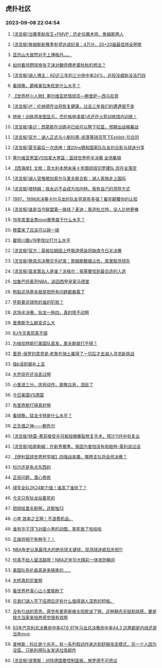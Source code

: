 ## 虎扑社区 
### 2023-09-08 22:04:54

1. [[流言板]当赛季助攻王+FMVP：历史仅魔术师、詹姆斯两人](https://bbs.hupu.com/62034743.html)

2. [[流言板]詹姆斯新赛季有望达成纪录：4万分，20+20届最佳阵全明星](https://bbs.hupu.com/62033391.html)

3. [亚历山大居然对不上博格丹。。。](https://bbs.hupu.com/62036359.html)

4. [如何看待野球帝张子沫对魏师傅老婆秋秋的想法？](https://bbs.hupu.com/62032655.html)

5. [[流言板]湖人博主：AD近三年的三分命中率24%，远投没威胁没法打四](https://bbs.hupu.com/62031839.html)

6. [看球晚，巅峰奥拉朱旺是什么水平？](https://bbs.hupu.com/62034716.html)

7. [【世界杯小人物】塞尔维亚悲情球员—鲍里萨—西马尼奇](https://bbs.hupu.com/62030874.html)

8. [[流言板]卢：伦纳德乔治将恢复健康，过去三年我们的遭遇很不幸](https://bbs.hupu.com/62031536.html)

9. [拼命！训练师发图显示，杰伦格林凌晨1点还在火箭训练馆内训练！](https://bbs.hupu.com/62033407.html)

10. [[流言板]美记：西蒙斯在训练中已经可以胯下扣篮，预期出战揭幕战](https://bbs.hupu.com/62032919.html)

11. [[流言板]官方：湖人正式与小斯科蒂-皮蓬等球员签下Exhibit-10合同](https://bbs.hupu.com/62030310.html)

12. [[流言板]夏天最后一次烧烤！渡边Ins晒和国家队队友的合影与球迷分享](https://bbs.hupu.com/62036827.html)

13. [塞尔维亚男篮VS加拿大男篮｜篮球世界杯半决赛 全场集锦](https://bbs.hupu.com/62036493.html)

14. [【西海岸】文胖：意大利本想未来十年围绕班切罗建队 现在全落空](https://bbs.hupu.com/62033438.html)

15. [[流言板]湖人官推晒加索尔与里夫斯合影：湖人家族走上国际](https://bbs.hupu.com/62038022.html)

16. [[流言板]塔特姆：我永远不会成为加内特，我有自己的领导方式](https://bbs.hupu.com/62030774.html)

17. [1997，1998总决赛卡尔马龙的队友究竟有多强？看完颠覆你的认知](https://bbs.hupu.com/62037094.html)

18. [[流言板]谁是当今联盟第一锋线？麦迪：我选杜兰特，没人比他更棒](https://bbs.hupu.com/62031399.html)

19. [16年库里全票mvp赛季属于什么水平？](https://bbs.hupu.com/62036970.html)

20. [穆雷来了应该可以碰一碰](https://bbs.hupu.com/62036686.html)

21. [翟晓川跟u19李信仪打什么水平](https://bbs.hupu.com/62031770.html)

22. [[流言板]官方：英格拉姆因上呼吸道感染将缺席今日半决赛](https://bbs.hupu.com/62037176.html)

23. [[流言板]詹库总决赛交手纪录：詹姆斯数据占优，库里胜场领先](https://bbs.hupu.com/62029771.html)

24. [[流言板]首发第五人是谁？沃格尔：我需要找到最合适的人选](https://bbs.hupu.com/62034528.html)

25. [加鲁巴将离开NBA，返回西甲皇家马德里](https://bbs.hupu.com/62037426.html)

26. [鸭梨这场基本就是把所有问题都暴露了](https://bbs.hupu.com/62036364.html)

27. [怀斯曼这球吹的谁的犯规？](https://bbs.hupu.com/62036560.html)

28. [这场半决赛，狄龙一拖四，真的带不动啊](https://bbs.hupu.com/62036415.html)

29. [里弗斯怎么蜕变这么大](https://bbs.hupu.com/62038005.html)

30. [RJ今天表现真不错](https://bbs.hupu.com/62036353.html)

31. [为啥哈特能打美国队首发，里夫斯就打不得？](https://bbs.hupu.com/62037735.html)

32. [里奇-保罗的意思是:老詹在骑士赢得了一切后才去湖人寻求新挑战](https://bbs.hupu.com/62034461.html)

33. [独b滚到替补上去](https://bbs.hupu.com/62037861.html)

34. [大乔现在还没丢过啊](https://bbs.hupu.com/62038268.html)

35. [小里进三分，庆祝动作，致敬瓜哥，泪目了](https://bbs.hupu.com/62038012.html)

36. [今日美国VS德国](https://bbs.hupu.com/62038122.html)

37. [布里奇斯打得真好啊](https://bbs.hupu.com/62038191.html)

38. [看球晚，猛龙卡特是什么水平？](https://bbs.hupu.com/62036579.html)

39. [正负值之神——鲍危尔](https://bbs.hupu.com/62036571.html)

40. [[流言板]特雷-墨菲接受半月板轻微撕裂修复手术，预计11月中旬复出](https://bbs.hupu.com/62029416.html)

41. [[流言板]哈斯勒姆：在新秀赛季，我因为害怕没有和帕特-莱利说过话](https://bbs.hupu.com/62036982.html)

42. [【伊利篮球世界杯早报】四强战来袭，哪两支队将会师决赛？](https://bbs.hupu.com/62027688.html)

43. [科尔还是有点东西的](https://bbs.hupu.com/62038057.html)

44. [正视问题，潜心修炼](https://bbs.hupu.com/62036607.html)

45. [绿军全队2K24能力值！谁高了谁低了？](https://bbs.hupu.com/62038048.html)

46. [今天只有狄龙站着死的](https://bbs.hupu.com/62036633.html)

47. [把球给里夫斯啊，这群独13](https://bbs.hupu.com/62038252.html)

48. [小李 效率之王啊！不浪费机会。](https://bbs.hupu.com/62038163.html)

49. [谁有华子顶飞对面小黑的动图，笑死我了哈哈哈](https://bbs.hupu.com/62038140.html)

50. [王侯将相宁有种乎？！](https://bbs.hupu.com/62036407.html)

51. [NBA有史以来最伟大的绝杀球关键球，现场球迷疯狂庆祝!!!](https://bbs.hupu.com/62036170.html)

52. [你真不给人留活路呀！NBA近年10大精彩一体攻防瞬间](https://bbs.hupu.com/62037392.html)

53. [美国队布伦森真是来搞笑的……](https://bbs.hupu.com/62038006.html)

54. [大桥真的厉害啊](https://bbs.hupu.com/62038249.html)

55. [看世界杯真心让小里吸粉了](https://bbs.hupu.com/62038349.html)

56. [兄弟们湖人签下伍德后还有什么值得湖人深思的短板。](https://bbs.hupu.com/62037438.html)

57. [没有引战的意思，感觉布里奇斯被太阳耽误了啊，这种静态天赋和球感，要是按大当家来培养感觉很有戏啊](https://bbs.hupu.com/62038233.html)

58. [93年巴克利总决赛命中率47.6 97年马龙总决赛命中率44.3 这两都是内线还是当年mvp](https://bbs.hupu.com/62036610.html)

59. [普林斯：科比是个杀手，有一系列假动作来达到舒服攻击模式，另一个人因为没篮，只能利用队友发送垃圾邮件](https://bbs.hupu.com/62037634.html)

60. [[流言板]波蒂斯：对阵德国要控制篮板，施罗德不可思议](https://bbs.hupu.com/62037049.html)

